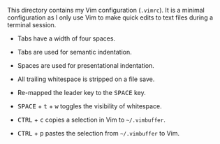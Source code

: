 This directory contains my Vim configuration (`.vimrc`). It is a minimal configuration as I only use Vim to make quick edits to text files during a terminal session.

- Tabs have a width of four spaces.

- Tabs are used for semantic indentation.

- Spaces are used for presentational indentation.

- All trailing whitespace is stripped on a file save.

- Re-mapped the leader key to the <kbd>SPACE</kbd> key.

- <kbd>SPACE</kbd> + <kbd>t</kbd> + <kbd>w</kbd> toggles the visibility of whitespace.

- <kbd>CTRL</kbd> + <kbd>c</kbd> copies a selection in Vim to `~/.vimbuffer`.

- <kbd>CTRL</kbd> + <kbd>p</kbd> pastes the selection from `~/.vimbuffer` to Vim.